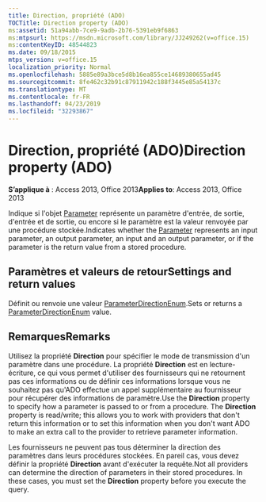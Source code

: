 ```yaml
---
title: Direction, propriété (ADO)
TOCTitle: Direction property (ADO)
ms:assetid: 51a94abb-7ce9-9adb-2b76-5391eb9f6863
ms:mtpsurl: https://msdn.microsoft.com/library/JJ249262(v=office.15)
ms:contentKeyID: 48544823
ms.date: 09/18/2015
mtps_version: v=office.15
localization_priority: Normal
ms.openlocfilehash: 5885e89a3bce5d8b16ea855ce14689380655ad45
ms.sourcegitcommit: 8fe462c32b91c87911942c188f3445e85a54137c
ms.translationtype: MT
ms.contentlocale: fr-FR
ms.lasthandoff: 04/23/2019
ms.locfileid: "32293867"
---
```

# <a name="direction-property-ado"></a><span data-ttu-id="5ab51-102">Direction, propriété (ADO)</span><span class="sxs-lookup"><span data-stu-id="5ab51-102">Direction property (ADO)</span></span>


<span data-ttu-id="5ab51-103">**S’applique à** : Access 2013, Office 2013</span><span class="sxs-lookup"><span data-stu-id="5ab51-103">**Applies to**: Access 2013, Office 2013</span></span>

<span data-ttu-id="5ab51-104">Indique si l'objet [Parameter](parameter-object-ado.md) représente un paramètre d'entrée, de sortie, d'entrée et de sortie, ou encore si le paramètre est la valeur renvoyée par une procédure stockée.</span><span class="sxs-lookup"><span data-stu-id="5ab51-104">Indicates whether the [Parameter](parameter-object-ado.md) represents an input parameter, an output parameter, an input and an output parameter, or if the parameter is the return value from a stored procedure.</span></span>

## <a name="settings-and-return-values"></a><span data-ttu-id="5ab51-105">Paramètres et valeurs de retour</span><span class="sxs-lookup"><span data-stu-id="5ab51-105">Settings and return values</span></span>

<span data-ttu-id="5ab51-106">Définit ou renvoie une valeur [ParameterDirectionEnum](parameterdirectionenum.md).</span><span class="sxs-lookup"><span data-stu-id="5ab51-106">Sets or returns a [ParameterDirectionEnum](parameterdirectionenum.md) value.</span></span>

## <a name="remarks"></a><span data-ttu-id="5ab51-107">Remarques</span><span class="sxs-lookup"><span data-stu-id="5ab51-107">Remarks</span></span>

<span data-ttu-id="5ab51-p101">Utilisez la propriété **Direction** pour spécifier le mode de transmission d'un paramètre dans une procédure. La propriété **Direction** est en lecture-écriture, ce qui vous permet d'utiliser des fournisseurs qui ne retournent pas ces informations ou de définir ces informations lorsque vous ne souhaitez pas qu'ADO effectue un appel supplémentaire au fournisseur pour récupérer des informations de paramètre.</span><span class="sxs-lookup"><span data-stu-id="5ab51-p101">Use the **Direction** property to specify how a parameter is passed to or from a procedure. The **Direction** property is read/write; this allows you to work with providers that don't return this information or to set this information when you don't want ADO to make an extra call to the provider to retrieve parameter information.</span></span>

<span data-ttu-id="5ab51-p102">Les fournisseurs ne peuvent pas tous déterminer la direction des paramètres dans leurs procédures stockées. En pareil cas, vous devez définir la propriété **Direction** avant d'exécuter la requête.</span><span class="sxs-lookup"><span data-stu-id="5ab51-p102">Not all providers can determine the direction of parameters in their stored procedures. In these cases, you must set the **Direction** property before you execute the query.</span></span>

